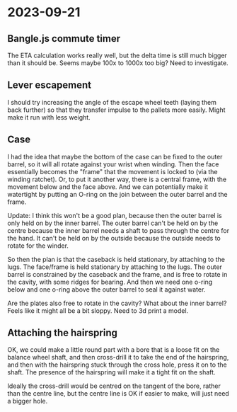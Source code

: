 # 2023-09-21

## Bangle.js commute timer

The ETA calculation works really well, but the delta time is still
much bigger than it should be. Seems maybe 100x to 1000x too big?
Need to investigate.

## Lever escapement

I should try increasing the angle of the escape wheel teeth (laying
them back further) so that they transfer impulse to the pallets more
easily. Might make it run with less weight.

## Case

I had the idea that maybe the bottom of the case can be fixed to
the outer barrel, so it will all rotate against your wrist when
winding. Then the face essentially becomes the "frame" that the
movement is locked to (via the winding ratchet). Or, to put it
another way, there is a central frame, with the movement below and
the face above. And we can
potentially make it watertight by putting an O-ring on the join
between the outer barrel and the frame.

Update: I think this won't be a good plan, because then the outer
barrel is only held on by the inner barrel. The outer barrel can't
be held on by the centre because the inner barrel needs a shaft to
pass through the centre for the hand. It can't be held on by the
outside because the outside needs to rotate for the winder.

So then the plan is that the caseback is held stationary, by
attaching to the lugs. The face/frame is held stationary by attaching
to the lugs. The outer barrel is constrained by the caseback
and the frame, and is free to rotate in the cavity, with some ridges
for bearing. And then we need one o-ring below and one o-ring above
the outer barrel to seal it against water.

Are the plates also free to rotate in the cavity? What about the inner
barrel? Feels like it might all be a bit sloppy. Need to 3d print a model.

## Attaching the hairspring

OK, we could make a little round part with a bore that is a loose
fit on the balance wheel shaft, and then cross-drill it to take
the end of the hairspring, and then with the hairspring stuck
through the cross hole, press it on to the shaft. The presence
of the hairspring will make it a tight fit on the shaft.

Ideally the cross-drill would be centred on the tangent of the bore,
rather than the centre line, but the centre line is OK if easier
to make, will just need a bigger hole.
